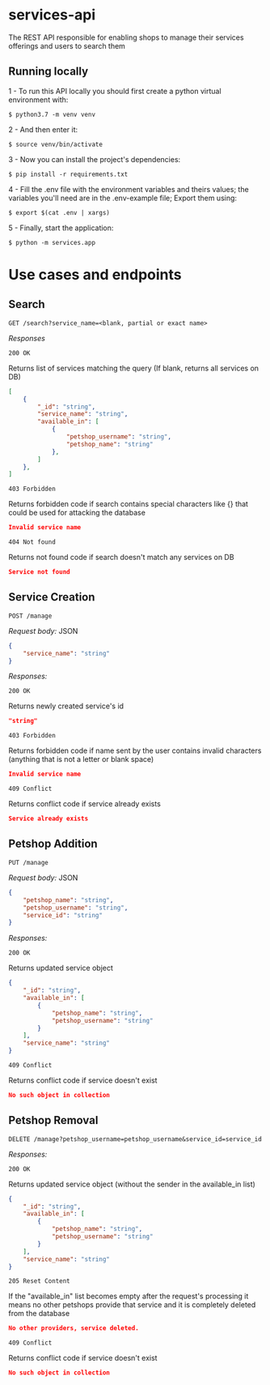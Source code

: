 # services-api
The REST API responsible for enabling shops to manage their services offerings and users to search them

## Running locally ##

1 - To run this API locally you should first create a python virtual environment with:

```
$ python3.7 -m venv venv
```

2 - And then enter it:

```
$ source venv/bin/activate
```

3 - Now you can install the project's dependencies:

```
$ pip install -r requirements.txt
```

4 - Fill the .env file with the environment variables and theirs values; the variables you'll need are in the .env-example file; Export them using:

```
$ export $(cat .env | xargs)
```

5 - Finally, start the application:

```
$ python -m services.app
```

# Use cases and endpoints #

## Search ##
`GET /search?service_name=<blank, partial or exact name>` 

*Responses*

`200 OK`

Returns list of services matching the query (If blank, returns all services on DB)

```JSON
[
    {
        "_id": "string",
        "service_name": "string",
        "available_in": [
            {
                "petshop_username": "string",
                "petshop_name": "string"
            },
        ]
    },
]
```

`403 Forbidden`

Returns forbidden code if search contains special characters like {} that could be used for attacking the database

```JSON
Invalid service name
```

`404 Not found`

Returns not found code if search doesn't match any services on DB

```JSON
Service not found
```

## Service Creation ##
`POST /manage`

*Request body:*
JSON
```json
{
    "service_name": "string"
}
```

*Responses:*

`200 OK`

Returns newly created service's id

```JSON
"string"
```

`403 Forbidden`

Returns forbidden code if name sent by the user contains invalid characters (anything that is not a letter or blank space) 

```JSON
Invalid service name
```

`409 Conflict`

Returns conflict code if service already exists

```JSON
Service already exists
```

## Petshop Addition ##
`PUT /manage`

*Request body:*
JSON
```json
{
    "petshop_name": "string",
    "petshop_username": "string",
    "service_id": "string"
}
```

*Responses:*

`200 OK`

Returns updated service object

```JSON
{
    "_id": "string",
    "available_in": [
        {
            "petshop_name": "string",
            "petshop_username": "string"
        }
    ],
    "service_name": "string"
}
```

`409 Conflict`

Returns conflict code if service doesn't exist

```JSON
No such object in collection
```

## Petshop Removal ##
`DELETE /manage?petshop_username=petshop_username&service_id=service_id`

*Responses:*

`200 OK`

Returns updated service object (without the sender in the available_in list)

```JSON
{
    "_id": "string",
    "available_in": [
        {
            "petshop_name": "string",
            "petshop_username": "string"
        }
    ],
    "service_name": "string"
}
```

`205 Reset Content`

If the "available_in" list becomes empty after the request's processing it means no other petshops provide that service and it is completely deleted from the database

```JSON
No other providers, service deleted.
```

`409 Conflict`

Returns conflict code if service doesn't exist

```JSON
No such object in collection
```
